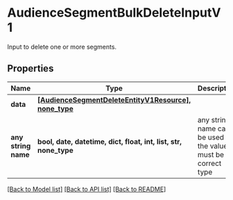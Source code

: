 # AudienceSegmentBulkDeleteInputV1

Input to delete one or more segments.

## Properties
Name | Type | Description | Notes
------------ | ------------- | ------------- | -------------
**data** | [**[AudienceSegmentDeleteEntityV1Resource], none_type**](AudienceSegmentDeleteEntityV1Resource.md) |  | [optional] 
**any string name** | **bool, date, datetime, dict, float, int, list, str, none_type** | any string name can be used but the value must be the correct type | [optional]

[[Back to Model list]](../README.md#documentation-for-models) [[Back to API list]](../README.md#documentation-for-api-endpoints) [[Back to README]](../README.md)


